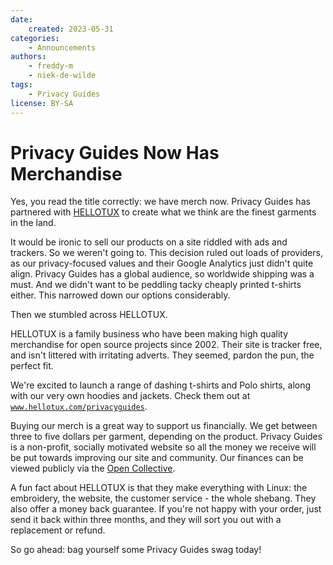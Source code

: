 ```yaml
---
date:
    created: 2023-05-31
categories:
    - Announcements
authors:
    - freddy-m
    - niek-de-wilde
tags:
    - Privacy Guides
license: BY-SA
---
```

# Privacy Guides Now Has Merchandise

Yes, you read the title correctly: we have merch now. Privacy Guides has partnered with [HELLOTUX](https://www.hellotux.com/privacyguides) to create what we think are the finest garments in the land.<!-- more -->

It would be ironic to sell our products on a site riddled with ads and trackers. So we weren't going to. This decision ruled out loads of providers, as our privacy-focused values and their Google Analytics just didn't quite align. Privacy Guides has a global audience, so worldwide shipping was a must. And we didn't want to be peddling tacky cheaply printed t-shirts either. This narrowed down our options considerably.

Then we stumbled across HELLOTUX.

HELLOTUX is a family business who have been making high quality merchandise for open source projects since 2002. Their site is tracker free, and isn't littered with irritating adverts. They seemed, pardon the pun, the perfect fit.

We're excited to launch a range of dashing t-shirts and Polo shirts, along with our very own hoodies and jackets. Check them out at [`www.hellotux.com/privacyguides`](https://www.hellotux.com/privacyguides).

Buying our merch is a great way to support us financially. We get between three to five dollars per garment, depending on the product. Privacy Guides is a non-profit, socially motivated website so all the money we receive will be put towards improving our site and community. Our finances can be viewed publicly via the [Open Collective](https://opencollective.com/privacyguides).

A fun fact about HELLOTUX is that they make everything with Linux: the embroidery, the website, the customer service - the whole shebang. They also offer a money back guarantee. If you're not happy with your order, just send it back within three months, and they will sort you out with a replacement or refund.

So go ahead: bag yourself some Privacy Guides swag today!
